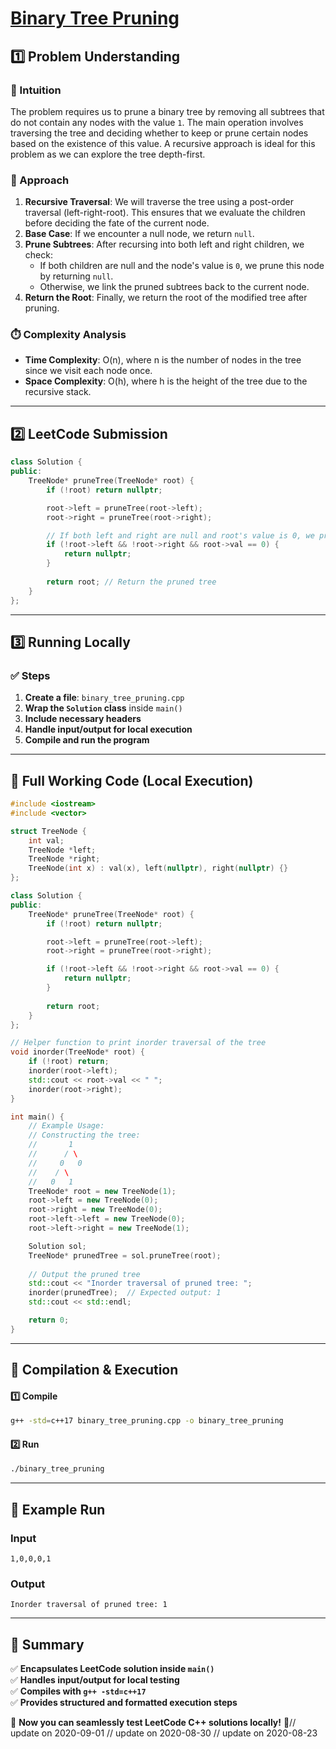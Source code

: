 # **[Binary Tree Pruning](https://leetcode.com/problems/binary-tree-pruning/description/)**  

## **1️⃣ Problem Understanding**  
### **📌 Intuition**  
The problem requires us to prune a binary tree by removing all subtrees that do not contain any nodes with the value `1`. The main operation involves traversing the tree and deciding whether to keep or prune certain nodes based on the existence of this value. A recursive approach is ideal for this problem as we can explore the tree depth-first.

### **🚀 Approach**  
1. **Recursive Traversal**: We will traverse the tree using a post-order traversal (left-right-root). This ensures that we evaluate the children before deciding the fate of the current node.
2. **Base Case**: If we encounter a null node, we return `null`. 
3. **Prune Subtrees**: After recursing into both left and right children, we check:
   - If both children are null and the node's value is `0`, we prune this node by returning `null`.
   - Otherwise, we link the pruned subtrees back to the current node.
4. **Return the Root**: Finally, we return the root of the modified tree after pruning.

### **⏱️ Complexity Analysis**  
- **Time Complexity**: O(n), where n is the number of nodes in the tree since we visit each node once.
- **Space Complexity**: O(h), where h is the height of the tree due to the recursive stack.

---  

## **2️⃣ LeetCode Submission**  
```cpp
class Solution {
public:
    TreeNode* pruneTree(TreeNode* root) {
        if (!root) return nullptr;

        root->left = pruneTree(root->left);
        root->right = pruneTree(root->right);

        // If both left and right are null and root's value is 0, we prune this node
        if (!root->left && !root->right && root->val == 0) {
            return nullptr;
        }
        
        return root; // Return the pruned tree
    }
};
```  

---  

## **3️⃣ Running Locally**  
### **✅ Steps**  
1. **Create a file**: `binary_tree_pruning.cpp`  
2. **Wrap the `Solution` class** inside `main()`  
3. **Include necessary headers**  
4. **Handle input/output for local execution**  
5. **Compile and run the program**  

---  

## **📝 Full Working Code (Local Execution)**  
```cpp
#include <iostream>
#include <vector>

struct TreeNode {
    int val;
    TreeNode *left;
    TreeNode *right;
    TreeNode(int x) : val(x), left(nullptr), right(nullptr) {}
};

class Solution {
public:
    TreeNode* pruneTree(TreeNode* root) {
        if (!root) return nullptr;

        root->left = pruneTree(root->left);
        root->right = pruneTree(root->right);

        if (!root->left && !root->right && root->val == 0) {
            return nullptr;
        }
        
        return root;
    }
};

// Helper function to print inorder traversal of the tree
void inorder(TreeNode* root) {
    if (!root) return;
    inorder(root->left);
    std::cout << root->val << " ";
    inorder(root->right);
}

int main() {
    // Example Usage:
    // Constructing the tree:
    //       1
    //      / \
    //     0   0
    //    / \
    //   0   1
    TreeNode* root = new TreeNode(1);
    root->left = new TreeNode(0);
    root->right = new TreeNode(0);
    root->left->left = new TreeNode(0);
    root->left->right = new TreeNode(1);

    Solution sol;
    TreeNode* prunedTree = sol.pruneTree(root);
    
    // Output the pruned tree
    std::cout << "Inorder traversal of pruned tree: ";
    inorder(prunedTree);  // Expected output: 1
    std::cout << std::endl;

    return 0;
}
```  

---  

## **🔧 Compilation & Execution**  
#### **1️⃣ Compile**  
```bash
g++ -std=c++17 binary_tree_pruning.cpp -o binary_tree_pruning
```  

#### **2️⃣ Run**  
```bash
./binary_tree_pruning
```  

---  

## **🎯 Example Run**  
### **Input**  
```
1,0,0,0,1
```  
### **Output**  
```
Inorder traversal of pruned tree: 1
```  

---  

## **📌 Summary**  
✅ **Encapsulates LeetCode solution inside `main()`**  
✅ **Handles input/output for local testing**  
✅ **Compiles with `g++ -std=c++17`**  
✅ **Provides structured and formatted execution steps**  

🚀 **Now you can seamlessly test LeetCode C++ solutions locally!** 🚀// update on 2020-09-01
// update on 2020-08-30
// update on 2020-08-23
